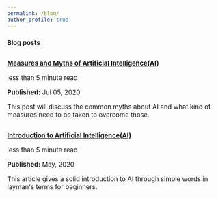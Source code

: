 ```yaml
---
permalink: /blog/
author_profile: true
---
```


<style>
  .page__title, 
  .archive__item-title, 
  .page__meta, 
  .page__date, 
  .archive__item-excerpt {
      font-size: 15px; /* Sets the font size for all text */
  }

  .list__item {
      padding-right: 0; /* Removes right padding for the container */
  }
</style>

<h1 class="page__title">Blog posts</h1>

<h2 id="2199" class="archive__subtitle"></h2>

<div class="list__item">
<article class="archive__item" itemscope itemtype="http://schema.org/CreativeWork">

  <h2 class="archive__item-title" itemprop="headline">
    <a href="https://medium.com/@samarasimhapeyala/measures-and-myths-of-artificial-intelligence-ai-ff47b093f03" rel="permalink">Measures and Myths of Artificial Intelligence(AI)</a>
  </h2>
  
  <p class="page__meta"><i class="fa fa-clock-o" aria-hidden="true"></i> less than 5 minute read</p>
  
  <p class="page__date"><strong><i class="fa fa-fw fa-calendar" aria-hidden="true"></i> Published:</strong> <time datetime="2199-01-01T00:00:00+00:00">Jul 05, 2020</time></p>
  
  <p class="archive__item-excerpt" itemprop="description">This post will discuss the common myths about AI and what kind of measures need to be taken to overcome those.</p>
  
</article>
</div>

<h2 id="2015" class="archive__subtitle"></h2>

<div class="list__item">
<article class="archive__item" itemscope itemtype="http://schema.org/CreativeWork">

  <h2 class="archive__item-title" itemprop="headline">
    <a href="https://medium.com/@samarasimhapeyala/introduction-to-artificial-intelligence-ai-c3c4acf9f9b3" rel="permalink">Introduction to Artificial Intelligence(AI)</a>
  </h2>
  
  <p class="page__meta"><i class="fa fa-clock-o" aria-hidden="true"></i> less than 5 minute read</p>
  
  <p class="page__date"><strong><i class="fa fa-fw fa-calendar" aria-hidden="true"></i> Published:</strong> <time datetime="2015-08-14T00:00:00+00:00">May, 2020</time></p>
  
  <p class="archive__item-excerpt" itemprop="description">This article gives a solid introduction to AI through simple words in layman's terms for beginners.</p>
  
</article>
</div>
